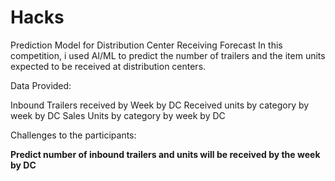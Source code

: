 # Hacks

Prediction Model for Distribution Center Receiving Forecast
In this competition, i used  AI/ML to predict the number of trailers and the item units expected to be received at distribution centers.

Data Provided:

Inbound Trailers received by Week by DC
Received units by category by week by DC
Sales Units by category by week by DC
 

Challenges to the participants:

**Predict number of inbound trailers and units will be received by the week by DC**
